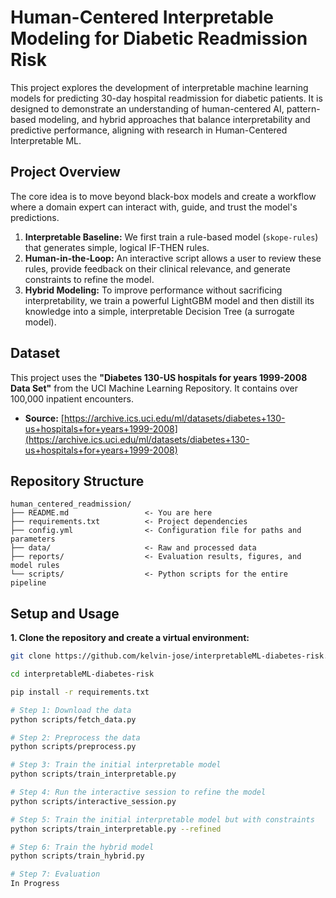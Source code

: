 # Human-Centered Interpretable Modeling for Diabetic Readmission Risk

This project explores the development of interpretable machine learning models for predicting 30-day hospital readmission for diabetic patients. It is designed to demonstrate an understanding of human-centered AI, pattern-based modeling, and hybrid approaches that balance interpretability and predictive performance, aligning with research in Human-Centered Interpretable ML.

## Project Overview

The core idea is to move beyond black-box models and create a workflow where a domain expert can interact with, guide, and trust the model's predictions.

1.  **Interpretable Baseline:** We first train a rule-based model (`skope-rules`) that generates simple, logical IF-THEN rules.
2.  **Human-in-the-Loop:** An interactive script allows a user to review these rules, provide feedback on their clinical relevance, and generate constraints to refine the model.
3.  **Hybrid Modeling:** To improve performance without sacrificing interpretability, we train a powerful LightGBM model and then distill its knowledge into a simple, interpretable Decision Tree (a surrogate model).

## Dataset

This project uses the **"Diabetes 130-US hospitals for years 1999-2008 Data Set"** from the UCI Machine Learning Repository. It contains over 100,000 inpatient encounters.

- **Source:** [https://archive.ics.uci.edu/ml/datasets/diabetes+130-us+hospitals+for+years+1999-2008](https://archive.ics.uci.edu/ml/datasets/diabetes+130-us+hospitals+for+years+1999-2008)

## Repository Structure
```
human_centered_readmission/
├── README.md                 <- You are here
├── requirements.txt          <- Project dependencies
├── config.yml                <- Configuration file for paths and parameters
├── data/                     <- Raw and processed data
├── reports/                  <- Evaluation results, figures, and model rules
└── scripts/                  <- Python scripts for the entire pipeline
```

## Setup and Usage

**1. Clone the repository and create a virtual environment:**

```bash
git clone https://github.com/kelvin-jose/interpretableML-diabetes-risk.git

cd interpretableML-diabetes-risk

pip install -r requirements.txt

# Step 1: Download the data
python scripts/fetch_data.py

# Step 2: Preprocess the data
python scripts/preprocess.py

# Step 3: Train the initial interpretable model
python scripts/train_interpretable.py

# Step 4: Run the interactive session to refine the model
python scripts/interactive_session.py

# Step 5: Train the initial interpretable model but with constraints
python scripts/train_interpretable.py --refined

# Step 6: Train the hybrid model
python scripts/train_hybrid.py

# Step 7: Evaluation
In Progress

```

